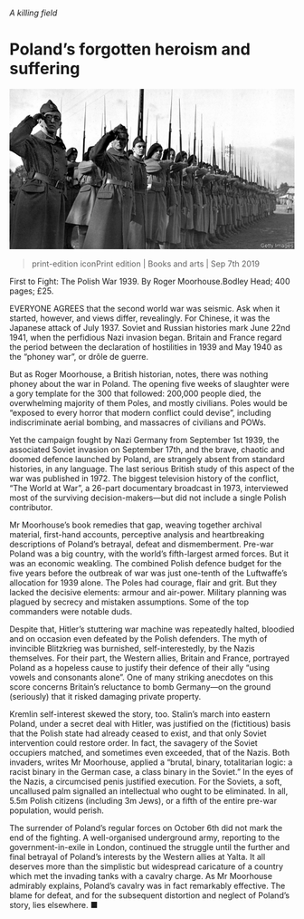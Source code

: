 ###### A killing field

# Poland’s forgotten heroism and suffering 

![image](images/20190907_bkp510_0.jpg) 

> print-edition iconPrint edition | Books and arts | Sep 7th 2019 

First to Fight: The Polish War 1939. By Roger Moorhouse.Bodley Head; 400 pages; £25. 

EVERYONE AGREES that the second world war was seismic. Ask when it started, however, and views differ, revealingly. For Chinese, it was the Japanese attack of July 1937. Soviet and Russian histories mark June 22nd 1941, when the perfidious Nazi invasion began. Britain and France regard the period between the declaration of hostilities in 1939 and May 1940 as the “phoney war”, or drôle de guerre. 

But as Roger Moorhouse, a British historian, notes, there was nothing phoney about the war in Poland. The opening five weeks of slaughter were a gory template for the 300 that followed: 200,000 people died, the overwhelming majority of them Poles, and mostly civilians. Poles would be “exposed to every horror that modern conflict could devise”, including indiscriminate aerial bombing, and massacres of civilians and POWs. 

Yet the campaign fought by Nazi Germany from September 1st 1939, the associated Soviet invasion on September 17th, and the brave, chaotic and doomed defence launched by Poland, are strangely absent from standard histories, in any language. The last serious British study of this aspect of the war was published in 1972. The biggest television history of the conflict, “The World at War”, a 26-part documentary broadcast in 1973, interviewed most of the surviving decision-makers—but did not include a single Polish contributor. 

Mr Moorhouse’s book remedies that gap, weaving together archival material, first-hand accounts, perceptive analysis and heartbreaking descriptions of Poland’s betrayal, defeat and dismemberment. Pre-war Poland was a big country, with the world’s fifth-largest armed forces. But it was an economic weakling. The combined Polish defence budget for the five years before the outbreak of war was just one-tenth of the Luftwaffe’s allocation for 1939 alone. The Poles had courage, flair and grit. But they lacked the decisive elements: armour and air-power. Military planning was plagued by secrecy and mistaken assumptions. Some of the top commanders were notable duds. 

Despite that, Hitler’s stuttering war machine was repeatedly halted, bloodied and on occasion even defeated by the Polish defenders. The myth of invincible Blitzkrieg was burnished, self-interestedly, by the Nazis themselves. For their part, the Western allies, Britain and France, portrayed Poland as a hopeless cause to justify their defence of their ally “using vowels and consonants alone”. One of many striking anecdotes on this score concerns Britain’s reluctance to bomb Germany—on the ground (seriously) that it risked damaging private property. 

Kremlin self-interest skewed the story, too. Stalin’s march into eastern Poland, under a secret deal with Hitler, was justified on the (fictitious) basis that the Polish state had already ceased to exist, and that only Soviet intervention could restore order. In fact, the savagery of the Soviet occupiers matched, and sometimes even exceeded, that of the Nazis. Both invaders, writes Mr Moorhouse, applied a “brutal, binary, totalitarian logic: a racist binary in the German case, a class binary in the Soviet.” In the eyes of the Nazis, a circumcised penis justified execution. For the Soviets, a soft, uncallused palm signalled an intellectual who ought to be eliminated. In all, 5.5m Polish citizens (including 3m Jews), or a fifth of the entire pre-war population, would perish. 

The surrender of Poland’s regular forces on October 6th did not mark the end of the fighting. A well-organised underground army, reporting to the government-in-exile in London, continued the struggle until the further and final betrayal of Poland’s interests by the Western allies at Yalta. It all deserves more than the simplistic but widespread caricature of a country which met the invading tanks with a cavalry charge. As Mr Moorhouse admirably explains, Poland’s cavalry was in fact remarkably effective. The blame for defeat, and for the subsequent distortion and neglect of Poland’s story, lies elsewhere. ■ 


